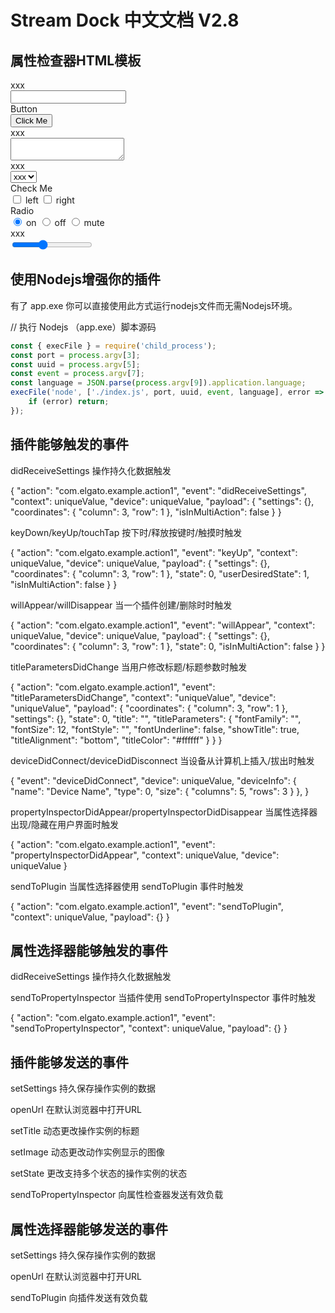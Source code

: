 # Stream Dock 中文文档 V2.8

## 属性检查器HTML模板

<!-- input -->
<div class="sdpi-item">
    <div class="sdpi-item-label">xxx</div>
    <input class="sdpi-item-value"></input>
</div>

<!-- button -->
<div class="sdpi-item">
    <div class="sdpi-item-label">Button</div>
    <button class="sdpi-item-value">Click Me</button>
</div>

<!-- textarea -->
<div type="textarea" class="sdpi-item">
    <div class="sdpi-item-label">xxx</div>
    <textarea class="sdpi-item-value" type="textarea"></textarea>
</div>

<!-- select -->
<div type="select" class="sdpi-item">
    <div class="sdpi-item-label">xxx</div>
    <select class="sdpi-item-value">
        <option value="xxx">xxx</option>
    </select>
</div>

<!-- checkbox -->
<div type="checkbox" class="sdpi-item">
    <div class="sdpi-item-label">Check Me</div>
    <div class="sdpi-item-value">
        <span class="sdpi-item-child">
            <input id="chk1" type="checkbox" value="left">
            <label for="chk1"><span></span>left</label>
        </span>
        <span class="sdpi-item-child">
            <input id="chk2" type="checkbox" value="right">
            <label for="chk2"><span></span>right</label>
        </span>
    </div>
</div>

<!-- radio -->
<div type="radio" class="sdpi-item">
    <div class="sdpi-item-label">Radio</div>
    <div class="sdpi-item-value">
        <span class="sdpi-item-child">
            <input id="rdio1" type="radio" name="rdio" checked>
            <label for="rdio1" class="sdpi-item-label"><span></span>on</label>
        </span>
        <span class="sdpi-item-child">
            <input id="rdio2" type="radio" value="off" name="rdio">
            <label for="rdio2" class="sdpi-item-label"><span></span>off</label>
        </span>
        <span class="sdpi-item-child">
            <input id="rdio3" type="radio" value="mute" name="rdio">
            <label for="rdio3" class="sdpi-item-label"><span></span>mute</label>
        </span>
    </div>
</div>

<!-- range -->
<div type="range" class="sdpi-item" id="temperatureslider">
    <div class="sdpi-item-label">xxx</div>
    <input type="range" class="sdpi-item-value" min="0" max="100" value=37>
</div>

## 使用Nodejs增强你的插件

有了 app.exe 你可以直接使用此方式运行nodejs文件而无需Nodejs环境。

// 执行 Nodejs （app.exe）脚本源码

``` js
const { execFile } = require('child_process');
const port = process.argv[3];
const uuid = process.argv[5];
const event = process.argv[7];
const language = JSON.parse(process.argv[9]).application.language;
execFile('node', ['./index.js', port, uuid, event, language], error => {
    if (error) return;
});
```
## 插件能够触发的事件

didReceiveSettings 操作持久化数据触发

{
  "action": "com.elgato.example.action1", 
  "event": "didReceiveSettings", 
  "context": uniqueValue, 
  "device": uniqueValue, 
  "payload": {
   "settings": {<json data>},
    "coordinates": {
      "column": 3, 
      "row": 1
    }, 
    "isInMultiAction": false
  }
}

keyDown/keyUp/touchTap 按下时/释放按键时/触摸时触发

{
    "action": "com.elgato.example.action1",
    "event": "keyUp",
    "context": uniqueValue,
    "device": uniqueValue,
    "payload": {
    "settings": {<json data>},
    "coordinates": {
        "column": 3, 
        "row": 1
    },
    "state": 0,
    "userDesiredState": 1,
    "isInMultiAction": false
    }
}

willAppear/willDisappear 当一个插件创建/删除时时触发

{
    "action": "com.elgato.example.action1",
    "event": "willAppear",
    "context": uniqueValue,
    "device": uniqueValue,
    "payload": {
    "settings": {<json data>},
    "coordinates": {
        "column": 3, 
        "row": 1
    },
    "state": 0,
    "isInMultiAction": false
    }
}

titleParametersDidChange 当用户修改标题/标题参数时触发

{
  "action": "com.elgato.example.action1", 
  "event": "titleParametersDidChange", 
  "context": "uniqueValue", 
  "device": "uniqueValue", 
  "payload": {
    "coordinates": {
      "column": 3, 
      "row": 1
    }, 
    "settings": {<json data>}, 
    "state": 0, 
    "title": "", 
    "titleParameters": {
      "fontFamily": "", 
      "fontSize": 12, 
      "fontStyle": "", 
      "fontUnderline": false, 
      "showTitle": true, 
      "titleAlignment": "bottom", 
      "titleColor": "#ffffff"
    }
  }
}

deviceDidConnect/deviceDidDisconnect 当设备从计算机上插入/拔出时触发

{
 "event": "deviceDidConnect",
    "device": uniqueValue,
     "deviceInfo": {
        "name": "Device Name",
        "type": 0,
         "size": {
            "columns": 5,
            "rows": 3
        }
    },
}

propertyInspectorDidAppear/propertyInspectorDidDisappear 当属性选择器出现/隐藏在用户界面时触发

{
  "action": "com.elgato.example.action1", 
  "event": "propertyInspectorDidAppear", 
  "context": uniqueValue, 
  "device": uniqueValue
}

sendToPlugin 当属性选择器使用 sendToPlugin 事件时触发

{
  "action": "com.elgato.example.action1", 
  "event": "sendToPlugin", 
  "context": uniqueValue, 
  "payload": {<json data>}
}

## 属性选择器能够触发的事件

didReceiveSettings 操作持久化数据触发

sendToPropertyInspector 当插件使用 sendToPropertyInspector 事件时触发

{
  "action": "com.elgato.example.action1", 
  "event": "sendToPropertyInspector", 
  "context": uniqueValue, 
  "payload": {<json data>}
}

## 插件能够发送的事件

setSettings 持久保存操作实例的数据

openUrl 在默认浏览器中打开URL

setTitle 动态更改操作实例的标题

setImage 动态更改动作实例显示的图像

setState 更改支持多个状态的操作实例的状态

sendToPropertyInspector 向属性检查器发送有效负载

## 属性选择器能够发送的事件

setSettings 持久保存操作实例的数据

openUrl 在默认浏览器中打开URL

sendToPlugin 向插件发送有效负载